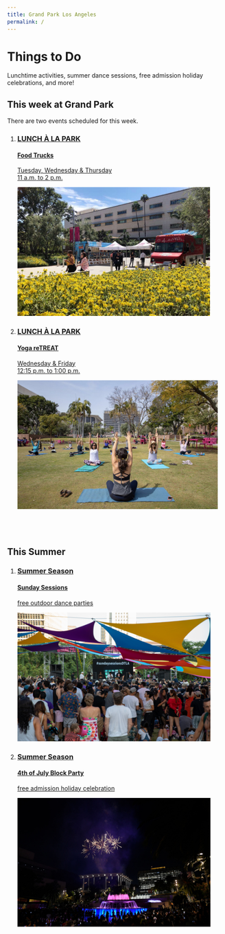 ```yaml
---
title: Grand Park Los Angeles
permalink: /
---
```


<style>
:root {
  --primary-color: var(--pink);
  --secondary-color: var(--yellow);
}
</style>

Things <span class="avoid-break">to Do</span>
=============================================

Lunchtime activities, summer dance sessions, free admission holiday celebrations, and more!

## This week at Grand Park

There are two events scheduled for this week.

<ol class="event-list">
  <li>
    <a href="/food-trucks/">
      <div>
        <h3>LUNCH À LA PARK</h3>
        <h4>Food Trucks</h4>
        <!--
        <p>Today from <time datetime="11:00">11 a.m.</time> to <time datetime="14:00">2 p.m.</time></p>
        -->
        <p>Tuesday, Wednesday &amp; Thursday<br /><time datetime="11:00">11 a.m.</time> to <time datetime="14:00">2 p.m.</time></p>
      </div>
      <img src="/uploads/food-truck.jpg" height="300" alt="" />
    </a>
  </li>
  <li>
    <a href="/yoga/">
      <div>
        <h3>LUNCH À LA PARK</h3>
        <h4>Yoga reTREAT</h4>
        <!--
        <p>Today from <time datetime="12:15">12:15 p.m.</time> to <time datetime="13:00">1:00 p.m.</time></p>
        -->
        <p>Wednesday &amp; Friday<br /><time datetime="12:15">12:15 p.m.</time> to <time datetime="13:00">1:00 p.m.</time></p>
      </div>
      <img src="/uploads/yoga.jpg" height="300" alt="" />
    </a>
  </li>
</ol>

<div style="margin-top: 6em"></div>

## This Summer

<ol class="event-list">
  <!--
  <li>
    <a href="/spring-concerts/">
      <div>
        <h3>LUNCH À LA PARK</h3>
        <h4>Spring Concerts</h4>
        <p>featuring L.A.’s Youth Artists</p>
      </div>
      <img src="/uploads/spring-concerts.jpg" height="300" alt="" />
    </a>
  </li>
  -->
  <li>
    <a href="/sunday-sessions/">
      <div>
        <h3>Summer Season</h3>
        <h4>Sunday Sessions</h4>
        <p>free outdoor dance parties</p>
      </div>
      <img src="/uploads/sunday-sessions.jpg" height="300" alt="" />
    </a>
  </li>
  <li>
    <a href="https://july4.grandparkla.org/">
      <div>
        <h3>Summer Season</h3>
        <h4>4th of July Block Party</h4>
        <p>free admission holiday celebration</p>
      </div>
      <img src="/uploads/july4.jpg" height="300" alt="" />
    </a>
  </li>
</ol>

